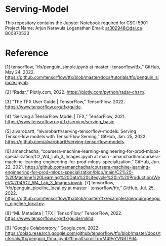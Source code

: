 # Serving-Model
This repository contains the Jupyter Notebook required for CSCI 5901 Project
Name: Arjun Naravula Loganathan
Email: ar302948@dal.ca
B00870533

# Reference

[1] tensorflow, “tfx/penguin_simple.ipynb at master · tensorflow/tfx,” GitHub, May 24, 2022. https://github.com/tensorflow/tfx/blob/master/docs/tutorials/tfx/penguin_simple.ipynb.

[2] “Radar,” Plotly.com, 2022. https://plotly.com/python/radar-chart/.

[3] “The TFX User Guide  |  TensorFlow,” TensorFlow, 2022. https://www.tensorflow.org/tfx/guide.

[4] “Serving a TensorFlow Model  |  TFX,” TensorFlow, 2021. https://www.tensorflow.org/tfx/serving/serving_basic.

[5] alvarobartt, “alvarobartt/serving-tensorflow-models: Serving TensorFlow models with TensorFlow Serving,” GitHub, Jan. 25, 2022. https://github.com/alvarobartt/serving-tensorflow-models.

[6]
amanchadha, “coursera-machine-learning-engineering-for-prod-mlops-specialization/C2_W4_Lab_3_Images.ipynb at main · amanchadha/coursera-machine-learning-engineering-for-prod-mlops-specialization,” GitHub, Jun. 22, 2021. https://github.com/amanchadha/coursera-machine-learning-engineering-for-prod-mlops-specialization/blob/main/C2%20-%20Machine%20Learning%20Data%20Lifecycle%20in%20Production/Week%204/C2_W4_Lab_3_Images.ipynb.
‌
[7] tensorflow, “tfx/penguin_pipeline_local.py at master · tensorflow/tfx,” GitHub, Jul. 25, 2022. https://github.com/tensorflow/tfx/blob/master/tfx/examples/penguin/penguin_pipeline_local.py.

[8] “ML Metadata  |  TFX  |  TensorFlow,” TensorFlow, 2022. https://www.tensorflow.org/tfx/guide/mlmd.

[9] “Google Colaboratory,” Google.com, 2022. https://colab.research.google.com/github/tensorflow/tfx/blob/master/docs/tutorials/tfx/penguin_tfma.ipynb?hl=ja#scrollTo=M49yYVNBTPd4.
‌
